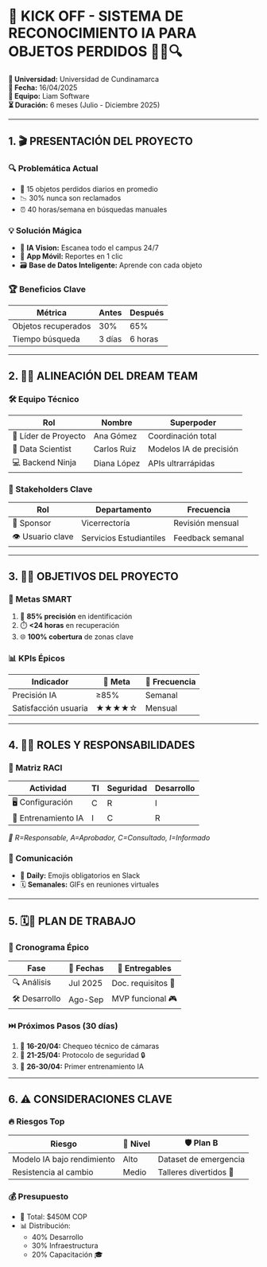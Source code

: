 # 🚀 KICK OFF - SISTEMA DE RECONOCIMIENTO IA PARA OBJETOS PERDIDOS 🎒📱🔍  
**🏫 Universidad:** Universidad de Cundinamarca  
**📅 Fecha:** 16/04/2025  
**👥 Equipo:** Liam Software  
**⏳ Duración:** 6 meses (Julio - Diciembre 2025)  

---

## 1. 🎬 PRESENTACIÓN DEL PROYECTO  

### 🔍 Problemática Actual  
- 🚨 15 objetos perdidos diarios en promedio  
- 📉 30% nunca son reclamados  
- ⏰ 40 horas/semana en búsquedas manuales  

### 💡 Solución Mágica  
- 🤖 **IA Vision:** Escanea todo el campus 24/7  
- 📲 **App Móvil:** Reportes en 1 clic  
- 🗃️ **Base de Datos Inteligente:** Aprende con cada objeto  

### 🏆 Beneficios Clave  
| Métrica           | Antes | Después |  
|-------------------|-------|---------|  
| Objetos recuperados | 30%   | 65%     |  
| Tiempo búsqueda   | 3 días| 6 horas |  

---

## 2. 👥🌟 ALINEACIÓN DEL DREAM TEAM  

### 🛠️ Equipo Técnico  
| **Rol**              | **Nombre**    | **Superpoder**          |  
|----------------------|---------------|-------------------------|  
| 🦸 Líder de Proyecto | Ana Gómez     | Coordinación total      |  
| 🧠 Data Scientist    | Carlos Ruiz   | Modelos IA de precisión |  
| 💻 Backend Ninja     | Diana López   | APIs ultrarrápidas      |  

### 🤝 Stakeholders Clave  
| **Rol**          | **Departamento**       | **Frecuencia**     |  
|------------------|------------------------|--------------------|  
| 🎩 Sponsor       | Vicerrectoría          | Revisión mensual   |  
| 👁️ Usuario clave | Servicios Estudiantiles| Feedback semanal   |  

---

## 3. 🎯🏁 OBJETIVOS DEL PROYECTO  

### 🎯 Metas SMART  
1. 🎯 **85% precisión** en identificación  
2. ⏱️ **<24 horas** en recuperación  
3. 🌐 **100% cobertura** de zonas clave  

### 📊 KPIs Épicos  
| Indicador               | 🎯 Meta | 📅 Frecuencia |  
|-------------------------|--------|--------------|  
| Precisión IA            | ≥85%   | Semanal       |  
| Satisfacción usuaria    | ★★★★☆  | Mensual       |  

---

## 4. 🧩🤝 ROLES Y RESPONSABILIDADES  

### 📌 Matriz RACI  
| Actividad          | TI  | Seguridad | Desarrollo |  
|--------------------|-----|-----------|------------|  
| 🖥️ Configuración  | C   | R         | I          |  
| 🧠 Entrenamiento IA| I   | C         | R          |  

*🔑 R=Responsable, A=Aprobador, C=Consultado, I=Informado*

### 💬 Comunicación  
- 📢 **Daily:** Emojis obligatorios en Slack  
- 🗓️ **Semanales:** GIFs en reuniones virtuales  

---

## 5. 🗓️🚀 PLAN DE TRABAJO  

### 📅 Cronograma Épico  
| Fase           | 📅 Fechas    | 🎁 Entregables          |  
|----------------|-------------|------------------------|  
| 🔍 Análisis    | Jul 2025    | Doc. requisitos 📄      |  
| 🛠️ Desarrollo | Ago-Sep     | MVP funcional 🎮        |  

### ⏭️ Próximos Pasos (30 días)  
1. 🔧 **16-20/04:** Chequeo técnico de cámaras  
2. 🔐 **21-25/04:** Protocolo de seguridad 🔒  
3. 🧠 **26-30/04:** Primer entrenamiento IA  

---

## 6. ⚠️ CONSIDERACIONES CLAVE  

### 🔥 Riesgos Top  
| Riesgo                 | 🚨 Nivel   | 🛡️ Plan B                |  
|------------------------|-----------|--------------------------|  
| Modelo IA bajo rendimiento | Alto     | Dataset de emergencia    |  
| Resistencia al cambio  | Medio     | Talleres divertidos 🎨   |  

### 💰 Presupuesto  
- 💸 Total: $450M COP  
- 📊 Distribución:  
  - 40% Desarrollo  
  - 30% Infraestructura  
  - 20% Capacitación 🎓  

